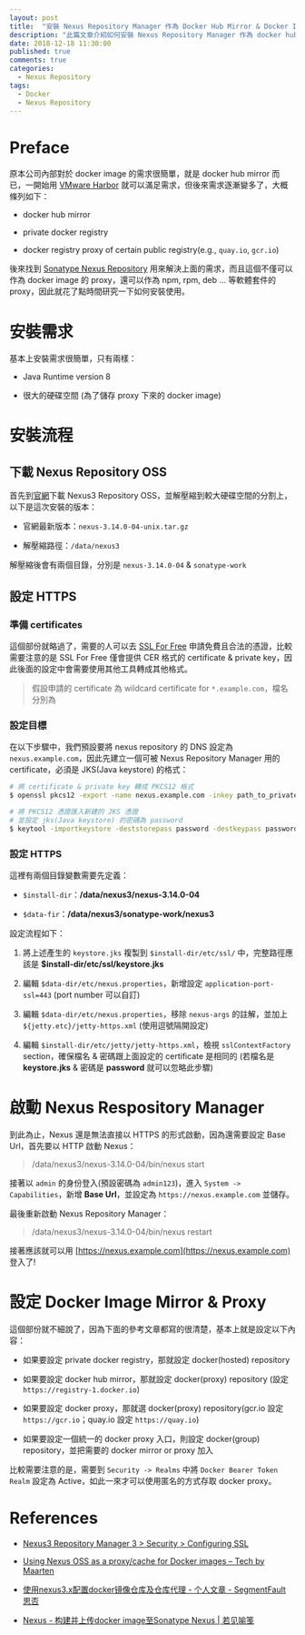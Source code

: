 ```yaml
---
layout: post
title:  "安裝 Nexus Repository Manager 作為 Docker Hub Mirror & Docker Image Proxy"
description: "此篇文章介紹如何安裝 Nexus Repository Manager 作為 docker hub mirror & docker image proxy，藉此加速 docker image 的存取，並節省網路頻寬的消耗"
date: 2018-12-18 11:30:00
published: true
comments: true
categories:
  - Nexus Repository
tags:
  - Docker
  - Nexus Repository
---
```



Preface
=======

原本公司內部對於 docker image 的需求很簡單，就是 docker hub mirror 而已，一開始用 [VMware Harbor](https://goharbor.io/) 就可以滿足需求，但後來需求逐漸變多了，大概條列如下：

- docker hub mirror

- private docker registry

- docker registry proxy of certain public registry(e.g., `quay.io`, `gcr.io`)

後來找到 [Sonatype Nexus Repository](https://www.sonatype.com/nexus-repository-oss) 用來解決上面的需求，而且這個不僅可以作為 docker image 的 proxy，還可以作為 npm, rpm, deb ... 等軟體套件的 proxy，因此就花了點時間研究一下如何安裝使用。


安裝需求
=======

基本上安裝需求很簡單，只有兩樣：

- Java Runtime version 8

- 很大的硬碟空間 (為了儲存 proxy 下來的 docker image)


安裝流程
======

## 下載 Nexus Repository OSS

首先到[官網](https://www.sonatype.com/nexus-repository-oss)下載 Nexus3 Repository OSS，並解壓縮到較大硬碟空間的分割上，以下是這次安裝的版本：

- 官網最新版本：`nexus-3.14.0-04-unix.tar.gz`

- 解壓縮路徑：`/data/nexus3`

解壓縮後會有兩個目錄，分別是 `nexus-3.14.0-04` & `sonatype-work`


## 設定 HTTPS

### 準備 certificates

這個部份就略過了，需要的人可以去 [SSL For Free](https://www.sslforfree.com/) 申請免費且合法的憑證，比較需要注意的是 SSL For Free 僅會提供 CER 格式的 certificate & private key，因此後面的設定中會需要使用其他工具轉成其他格式。

> 假設申請的 certificate 為 wildcard certificate for `*.example.com`，檔名分別為 

### 設定目標

在以下步驟中，我們預設要將 nexus repository 的 DNS 設定為 `nexus.example.com`，因此先建立一個可被 Nexus Repository Manager 用的 certificate，必須是 JKS(Java keystore) 的格式：

```bash
# 將 certificate & private key 轉成 PKCS12 格式
$ openssl pkcs12 -export -name nexus.example.com -inkey path_to_private.key -in path_to_wildcards.example.com.crt -out complete_key.p12

# 將 PKCS12 憑證匯入新建的 JKS 憑證
# 並設定 jks(Java keystore) 的密碼為 password
$ keytool -importkeystore -deststorepass password -destkeypass password -destkeystore keystore.jks -srckeystore complete_key.p12 -srcstoretype PKCS12 -srcstorepass password -alias nexus.example.com
```

### 設定 HTTPS

這裡有兩個目錄變數需要先定義：

- `$install-dir`：**/data/nexus3/nexus-3.14.0-04**

- `$data-fir`：**/data/nexus3/sonatype-work/nexus3**

設定流程如下：

1. 將上述產生的 `keystore.jks` 複製到 `$install-dir/etc/ssl/` 中，完整路徑應該是 **$install-dir/etc/ssl/keystore.jks**

2. 編輯 `$data-dir/etc/nexus.properties`，新增設定 `application-port-ssl=443` (port number 可以自訂)

3. 編輯 `$data-dir/etc/nexus.properties`，移除 `nexus-args` 的註解，並加上 `${jetty.etc}/jetty-https.xml` (使用逗號隔開設定)

4. 編輯 `$install-dir/etc/jetty/jetty-https.xml`，檢視 `sslContextFactory` section，確保檔名 & 密碼跟上面設定的 certificate 是相同的 (若檔名是 **keystore.jks** & 密碼是 **password** 就可以忽略此步驟)


啟動 Nexus Respository Manager
=============================

到此為止，Nexus 還是無法直接以 HTTPS 的形式啟動，因為還需要設定 Base Url，首先要以 HTTP 啟動 Nexus：

> /data/nexus3/nexus-3.14.0-04/bin/nexus start

接著以 `admin` 的身份登入(預設密碼為 `admin123`)，進入 `System -> Capabilities`，新增 **Base Url**，並設定為 `https://nexus.example.com` 並儲存。

最後重新啟動 Nexus Repository Manager：

> /data/nexus3/nexus-3.14.0-04/bin/nexus restart

接著應該就可以用 [https://nexus.example.com](https://nexus.example.com) 登入了!


設定 Docker Image Mirror & Proxy
===============================

這個部份就不細說了，因為下面的參考文章都寫的很清楚，基本上就是設定以下內容：

- 如果要設定 private docker registry，那就設定 docker(hosted) repository

- 如果要設定 docker hub mirror，那就設定 docker(proxy) repository (設定 `https://registry-1.docker.io`)

- 如果要設定 docker proxy，那就選 docker(proxy) repository(gcr.io 設定 `https://gcr.io`；quay.io 設定 `https://quay.io`)

- 如果要設定一個統一的 docker proxy 入口，則設定 docker(group) repository，並把需要的 docker mirror or proxy 加入

比較需要注意的是，需要到 `Security -> Realms` 中將 `Docker Bearer Token Realm` 設定為 Active，如此一來才可以使用匿名的方式存取 docker proxy。


References
==========

- [Nexus3 Repository Manager 3 > Security > Configuring SSL](https://help.sonatype.com/repomanager3/security/configuring-ssl#ConfiguringSSL-InboundSSL-ConfiguringtoServeContentviaHTTPS)

- [Using Nexus OSS as a proxy/cache for Docker images – Tech by Maarten](https://mtijhof.wordpress.com/2018/07/23/using-nexus-oss-as-a-proxy-cache-for-docker-images/)

- [使用nexus3.x配置docker镜像仓库及仓库代理 - 个人文章 - SegmentFault 思否](https://segmentfault.com/a/1190000015629878)

- [Nexus - 构建并上传docker image至Sonatype Nexus | 若见喻笺](http://zhangyuyu.github.io/2018/01/09/Nexus-%E6%9E%84%E5%BB%BA%E5%B9%B6%E4%B8%8A%E4%BC%A0docker-image%E8%87%B3Sonatype-Nexus/)